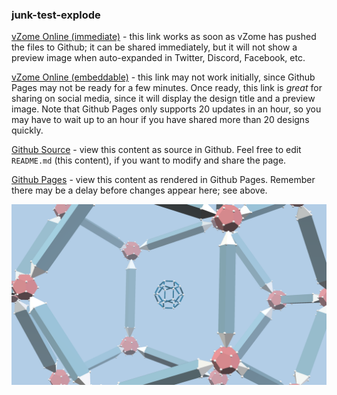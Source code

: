 ### junk-test-explode

[vZome Online (immediate)][1] - this link works as soon as vZome has pushed the files to Github; it can be shared immediately, but it will not show a preview image when auto-expanded in Twitter, Discord, Facebook, etc.

[vZome Online (embeddable)][2] - this link may not work initially, since Github Pages may not be ready for a few minutes.  Once ready, this link is *great* for sharing on social media, since it will display the design title and a preview image.  Note that Github Pages only supports 20 updates in an hour, so you may have to wait up to an hour if you have shared more than 20 designs quickly.

[Github Source][3] - view this content as source in Github.  Feel free to edit `README.md` (this content), if you want to modify and share the page.

[Github Pages][4] - view this content as rendered in Github Pages.  Remember there may be a delay before changes appear here; see above.

![Image](junk-test-explode.png)

[1]: https://vzome.com/app/?url=https://raw.githubusercontent.com/vorth/vzome-sharing/master/2021/06/08/11-43-31/junk-test-explode.vZome
[2]: https://vzome.com/app/embed.py?url=https://vorth.github.io/vzome-sharing/2021/06/08/11-43-31/junk-test-explode.vZome
[3]: https://github.com/vorth/vzome-sharing/tree/master/2021/06/08/11-43-31/
[4]: https://vorth.github.io/vzome-sharing/2021/06/08/11-43-31/
